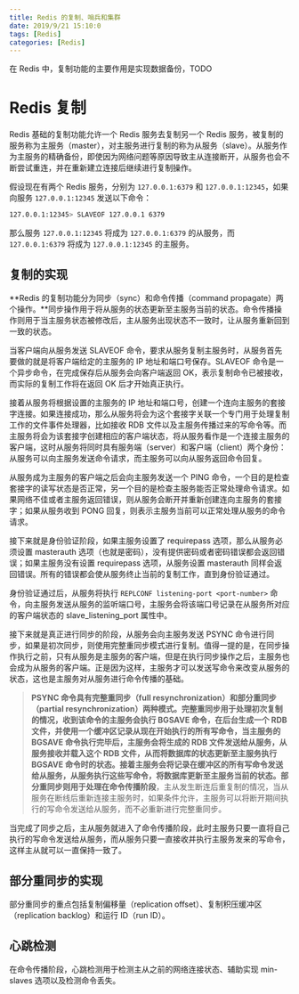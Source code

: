 ```yaml
---
title: Redis 的复制、哨兵和集群
date: 2019/9/21 15:10:0
tags: [Redis]
categories: [Redis]
---
```


在 Redis 中，复制功能的主要作用是实现数据备份，TODO

<!--more-->

# Redis 复制
Redis 基础的复制功能允许一个 Redis 服务去复制另一个 Redis 服务，被复制的服务称为主服务（master），对主服务进行复制的称为从服务（slave）。从服务作为主服务的精确备份，即使因为网络问题等原因导致主从连接断开，从服务也会不断尝试重连，并在重新建立连接后继续进行复制操作。

假设现在有两个 Redis 服务，分别为 `127.0.0.1:6379` 和 `127.0.0.1:12345`，如果向服务 `127.0.0.1:12345` 发送以下命令：

```bash
127.0.0.1:12345> SLAVEOF 127.0.0.1 6379
```

那么服务 `127.0.0.1:12345` 将成为 `127.0.0.1:6379` 的从服务，而 `127.0.0.1:6379` 将成为 `127.0.0.1:12345` 的主服务。

## 复制的实现
**Redis 的复制功能分为同步（sync）和命令传播（command propagate）两个操作。**同步操作用于将从服务的状态更新至主服务当前的状态。命令传播操作则用于当主服务状态被修改后，主从服务出现状态不一致时，让从服务重新回到一致的状态。

当客户端向从服务发送 SLAVEOF 命令，要求从服务复制主服务时，从服务首先要做的就是将客户端给定的主服务的 IP 地址和端口号保存。SLAVEOF 命令是一个异步命令，在完成保存后从服务会向客户端返回 OK，表示复制命令已被接收，而实际的复制工作将在返回 OK 后才开始真正执行。

接着从服务将根据设置的主服务的 IP 地址和端口号，创建一个连向主服务的套接字连接。如果连接成功，那么从服务将会为这个套接字关联一个专门用于处理复制工作的文件事件处理器，比如接收 RDB 文件以及主服务传播过来的写命令等。而主服务将会为该套接字创建相应的客户端状态，将从服务看作是一个连接主服务的客户端，这时从服务将同时具有服务端（server）和客户端（client）两个身份：从服务可以向主服务发送命令请求，而主服务可以向从服务返回命令回复。

从服务成为主服务的客户端之后会向主服务发送一个 PING 命令，一个目的是检查套接字的读写状态是否正常，另一个目的是检查主服务能否正常处理命令请求。如果网络不佳或者主服务返回错误，则从服务会断开并重新创建连向主服务的套接字；如果从服务收到 PONG 回复，则表示主服务当前可以正常处理从服务的命令请求。

接下来就是身份验证阶段，如果主服务设置了 requirepass 选项，那么从服务必须设置 masterauth 选项（也就是密码），没有提供密码或者密码错误都会返回错误；如果主服务没有设置 requirepass 选项，从服务设置 masterauth 同样会返回错误。所有的错误都会使从服务终止当前的复制工作，直到身份验证通过。

身份验证通过后，从服务将执行 `REPLCONF listening-port <port-number>` 命令，向主服务发送从服务的监听端口号，主服务会将该端口号记录在从服务所对应的客户端状态的 slave_listening_port 属性中。

接下来就是真正进行同步的阶段，从服务会向主服务发送 PSYNC 命令进行同步，如果是初次同步，则使用完整重同步模式进行复制。值得一提的是，在同步操作执行之前，只有从服务是主服务的客户端，但是在执行同步操作之后，主服务也会成为从服务的客户端。正是因为这样，主服务才可以发送写命令来改变从服务的状态，这也是主服务对从服务进行命令传播的基础。

> **PSYNC 命令具有完整重同步（full resynchronization）和部分重同步（partial resynchronization）两种模式。**完整重同步用于处理初次复制的情况，收到该命令的主服务会执行 BGSAVE 命令，在后台生成一个 RDB 文件，并使用一个缓冲区记录从现在开始执行的所有写命令，当主服务的 BGSAVE 命令执行完毕后，主服务会将生成的 RDB 文件发送给从服务，从服务接收并载入这个 RDB 文件，从而将数据库的状态更新至主服务执行 BGSAVE 命令时的状态。接着主服务会将记录在缓冲区的所有写命令发送给从服务，从服务执行这些写命令，将数据库更新至主服务当前的状态。部分重同步则用于处理在**命令传播阶段**，主从发生断连后重复制的情况，当从服务在断线后重新连接主服务时，如果条件允许，主服务可以将断开期间执行的写命令发送给从服务，而不必重新进行完整重同步。

当完成了同步之后，主从服务就进入了命令传播阶段，此时主服务只要一直将自己执行的写命令发送给从服务，而从服务只要一直接收并执行主服务发来的写命令，这样主从就可以一直保持一致了。

## 部分重同步的实现
部分重同步的重点包括复制偏移量（replication offset）、复制积压缓冲区（replication backlog）和运行 ID（run ID）。

## 心跳检测
在命令传播阶段，心跳检测用于检测主从之前的网络连接状态、辅助实现 min-slaves 选项以及检测命令丢失。

